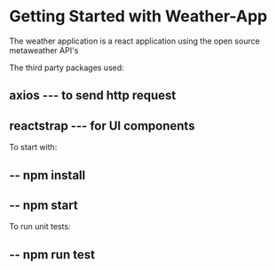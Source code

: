 # Getting Started with Weather-App

The weather application is a react application using the open source metaweather API's

The third party packages used:
  ## axios --- to send http request
  ## reactstrap --- for UI components

To start with:

## -- npm install
## -- npm start


To run unit tests:

## -- npm run test

